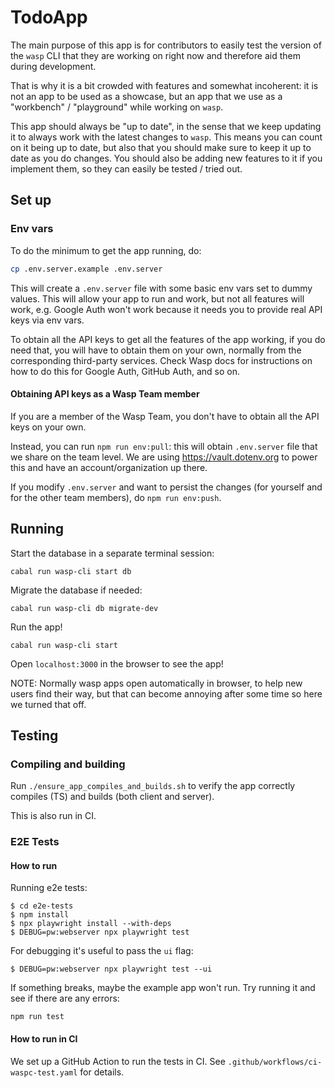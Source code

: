 # TodoApp

The main purpose of this app is for contributors to easily test the version of the `wasp` CLI that they are working on right now and therefore aid them during development.

That is why it is a bit crowded with features and somewhat incoherent: it is not an app to be used as a showcase, but an app that we use as a "workbench" / "playground" while working on `wasp`.

This app should always be "up to date", in the sense that we keep updating it to always work with the latest changes to `wasp`. This means you can count on it being up to date, but also that you should make sure to keep it up to date as you do changes. You should also be adding new features to it if you implement them, so they can easily be tested / tried out.

## Set up

### Env vars

To do the minimum to get the app running, do:

```sh
cp .env.server.example .env.server
```

This will create a `.env.server` file with some basic env vars set to dummy values. This will allow your app to run and work, but not all features will work, e.g. Google Auth won't work because it needs you to provide real API keys via env vars.

To obtain all the API keys to get all the features of the app working, if you do need that, you will have to obtain them on your own, normally from the corresponding third-party services. Check Wasp docs for instructions on how to do this for Google Auth, GitHub Auth, and so on.

#### Obtaining API keys as a Wasp Team member

If you are a member of the Wasp Team, you don't have to obtain all the API keys on your own.

Instead, you can run `npm run env:pull`: this will obtain `.env.server` file that we share on the team level.
We are using https://vault.dotenv.org to power this and have an account/organization up there.

If you modify `.env.server` and want to persist the changes (for yourself and for the other team members), do `npm run env:push`.

## Running

Start the database in a separate terminal session:

```
cabal run wasp-cli start db
```

Migrate the database if needed:

```
cabal run wasp-cli db migrate-dev
```

Run the app!

```
cabal run wasp-cli start
```

Open `localhost:3000` in the browser to see the app!

NOTE: Normally wasp apps open automatically in browser, to help new users find their way, but that can become annoying after some time so here we turned that off.

## Testing

### Compiling and building

Run `./ensure_app_compiles_and_builds.sh` to verify the app correctly compiles (TS) and builds (both client and server).

This is also run in CI.

### E2E Tests

#### How to run

Running e2e tests:

```
$ cd e2e-tests
$ npm install
$ npx playwright install --with-deps
$ DEBUG=pw:webserver npx playwright test
```

For debugging it's useful to pass the `ui` flag:

```
$ DEBUG=pw:webserver npx playwright test --ui
```

If something breaks, maybe the example app won't run. Try running it and see if there are any errors:

```
npm run test
```

#### How to run in CI

We set up a GitHub Action to run the tests in CI. See `.github/workflows/ci-waspc-test.yaml` for details.

